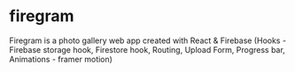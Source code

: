 # firegram
Firegram is a photo gallery web app created with React &amp; Firebase (Hooks - Firebase storage hook, Firestore hook, Routing, Upload Form, Progress bar, Animations - framer motion)
